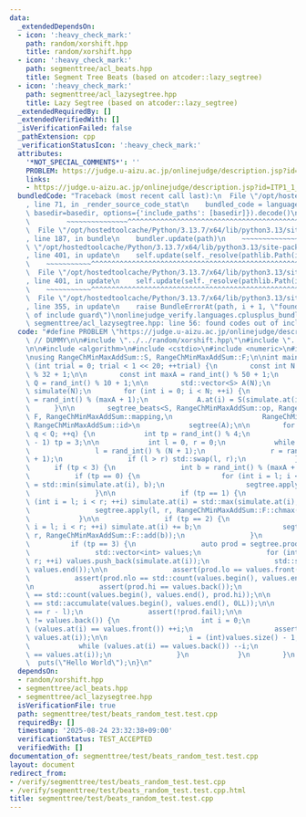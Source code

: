 ```yaml
---
data:
  _extendedDependsOn:
  - icon: ':heavy_check_mark:'
    path: random/xorshift.hpp
    title: random/xorshift.hpp
  - icon: ':heavy_check_mark:'
    path: segmenttree/acl_beats.hpp
    title: Segment Tree Beats (based on atcoder::lazy_segtree)
  - icon: ':heavy_check_mark:'
    path: segmenttree/acl_lazysegtree.hpp
    title: Lazy Segtree (based on atcoder::lazy_segtree)
  _extendedRequiredBy: []
  _extendedVerifiedWith: []
  _isVerificationFailed: false
  _pathExtension: cpp
  _verificationStatusIcon: ':heavy_check_mark:'
  attributes:
    '*NOT_SPECIAL_COMMENTS*': ''
    PROBLEM: https://judge.u-aizu.ac.jp/onlinejudge/description.jsp?id=ITP1_1_A
    links:
    - https://judge.u-aizu.ac.jp/onlinejudge/description.jsp?id=ITP1_1_A
  bundledCode: "Traceback (most recent call last):\n  File \"/opt/hostedtoolcache/Python/3.13.7/x64/lib/python3.13/site-packages/onlinejudge_verify/documentation/build.py\"\
    , line 71, in _render_source_code_stat\n    bundled_code = language.bundle(stat.path,\
    \ basedir=basedir, options={'include_paths': [basedir]}).decode()\n          \
    \         ~~~~~~~~~~~~~~~^^^^^^^^^^^^^^^^^^^^^^^^^^^^^^^^^^^^^^^^^^^^^^^^^^^^^^^^^^^^^^^^^^\n\
    \  File \"/opt/hostedtoolcache/Python/3.13.7/x64/lib/python3.13/site-packages/onlinejudge_verify/languages/cplusplus.py\"\
    , line 187, in bundle\n    bundler.update(path)\n    ~~~~~~~~~~~~~~^^^^^^\n  File\
    \ \"/opt/hostedtoolcache/Python/3.13.7/x64/lib/python3.13/site-packages/onlinejudge_verify/languages/cplusplus_bundle.py\"\
    , line 401, in update\n    self.update(self._resolve(pathlib.Path(included), included_from=path))\n\
    \    ~~~~~~~~~~~^^^^^^^^^^^^^^^^^^^^^^^^^^^^^^^^^^^^^^^^^^^^^^^^^^^^^^^^^^^\n\
    \  File \"/opt/hostedtoolcache/Python/3.13.7/x64/lib/python3.13/site-packages/onlinejudge_verify/languages/cplusplus_bundle.py\"\
    , line 401, in update\n    self.update(self._resolve(pathlib.Path(included), included_from=path))\n\
    \    ~~~~~~~~~~~^^^^^^^^^^^^^^^^^^^^^^^^^^^^^^^^^^^^^^^^^^^^^^^^^^^^^^^^^^^\n\
    \  File \"/opt/hostedtoolcache/Python/3.13.7/x64/lib/python3.13/site-packages/onlinejudge_verify/languages/cplusplus_bundle.py\"\
    , line 355, in update\n    raise BundleErrorAt(path, i + 1, \"found codes out\
    \ of include guard\")\nonlinejudge_verify.languages.cplusplus_bundle.BundleErrorAt:\
    \ segmenttree/acl_lazysegtree.hpp: line 56: found codes out of include guard\n"
  code: "#define PROBLEM \"https://judge.u-aizu.ac.jp/onlinejudge/description.jsp?id=ITP1_1_A\"\
    \ // DUMMY\n\n#include \"../../random/xorshift.hpp\"\n#include \"../acl_beats.hpp\"\
    \n\n#include <algorithm>\n#include <cstdio>\n#include <numeric>\n#include <vector>\n\
    \nusing RangeChMinMaxAddSum::S, RangeChMinMaxAddSum::F;\n\nint main() {\n    for\
    \ (int trial = 0; trial < 1 << 20; ++trial) {\n        const int N = rand_int()\
    \ % 32 + 1;\n\n        const int maxA = rand_int() % 50 + 1;\n        const int\
    \ Q = rand_int() % 10 + 1;\n\n        std::vector<S> A(N);\n        std::vector<int>\
    \ simulate(N);\n        for (int i = 0; i < N; ++i) {\n            simulate.at(i)\
    \ = rand_int() % (maxA + 1);\n            A.at(i) = S(simulate.at(i), 1);\n  \
    \      }\n\n        segtree_beats<S, RangeChMinMaxAddSum::op, RangeChMinMaxAddSum::e,\
    \ F, RangeChMinMaxAddSum::mapping,\n                      RangeChMinMaxAddSum::composition,\
    \ RangeChMinMaxAddSum::id>\n            segtree(A);\n\n        for (int q = 0;\
    \ q < Q; ++q) {\n            int tp = rand_int() % 4;\n            if (q == Q\
    \ - 1) tp = 3;\n\n            int l = 0, r = 0;\n            while (l == r) {\n\
    \                l = rand_int() % (N + 1);\n                r = rand_int() % (N\
    \ + 1);\n                if (l > r) std::swap(l, r);\n            }\n\n      \
    \      if (tp < 3) {\n                int b = rand_int() % (maxA + 1);\n     \
    \           if (tp == 0) {\n                    for (int i = l; i < r; ++i) simulate.at(i)\
    \ = std::min(simulate.at(i), b);\n                    segtree.apply(l, r, RangeChMinMaxAddSum::F::chmin(b));\n\
    \                }\n\n                if (tp == 1) {\n                    for\
    \ (int i = l; i < r; ++i) simulate.at(i) = std::max(simulate.at(i), b);\n    \
    \                segtree.apply(l, r, RangeChMinMaxAddSum::F::chmax(b));\n    \
    \            }\n\n                if (tp == 2) {\n                    for (int\
    \ i = l; i < r; ++i) simulate.at(i) += b;\n                    segtree.apply(l,\
    \ r, RangeChMinMaxAddSum::F::add(b));\n                }\n            }\n\n  \
    \          if (tp == 3) {\n                auto prod = segtree.prod(l, r);\n\n\
    \                std::vector<int> values;\n                for (int i = l; i <\
    \ r; ++i) values.push_back(simulate.at(i));\n                std::sort(values.begin(),\
    \ values.end());\n\n                assert(prod.lo == values.front());\n     \
    \           assert(prod.nlo == std::count(values.begin(), values.end(), prod.lo));\n\
    \n                assert(prod.hi == values.back());\n                assert(prod.nhi\
    \ == std::count(values.begin(), values.end(), prod.hi));\n\n                assert(prod.sum\
    \ == std::accumulate(values.begin(), values.end(), 0LL));\n\n                assert(prod.sz\
    \ == r - l);\n                assert(!prod.fail);\n\n                if (values.front()\
    \ != values.back()) {\n                    int i = 0;\n                    while\
    \ (values.at(i) == values.front()) ++i;\n                    assert(prod.lo2 ==\
    \ values.at(i));\n\n                    i = (int)values.size() - 1;\n        \
    \            while (values.at(i) == values.back()) --i;\n                    assert(prod.hi2\
    \ == values.at(i));\n                }\n            }\n        }\n    }\n\n  \
    \  puts(\"Hello World\");\n}\n"
  dependsOn:
  - random/xorshift.hpp
  - segmenttree/acl_beats.hpp
  - segmenttree/acl_lazysegtree.hpp
  isVerificationFile: true
  path: segmenttree/test/beats_random_test.test.cpp
  requiredBy: []
  timestamp: '2025-08-24 23:32:38+09:00'
  verificationStatus: TEST_ACCEPTED
  verifiedWith: []
documentation_of: segmenttree/test/beats_random_test.test.cpp
layout: document
redirect_from:
- /verify/segmenttree/test/beats_random_test.test.cpp
- /verify/segmenttree/test/beats_random_test.test.cpp.html
title: segmenttree/test/beats_random_test.test.cpp
---
```

